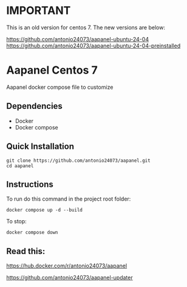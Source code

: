 # IMPORTANT

This is an old version for centos 7. The new versions are below:

https://github.com/antonio24073/aapanel-ubuntu-24-04
https://github.com/antonio24073/aapanel-ubuntu-24-04-preinstalled


# Aapanel Centos 7

Aapanel docker compose file to customize

## Dependencies

- Docker
- Docker compose

## Quick Installation

```
git clone https://github.com/antonio24073/aapanel.git
cd aapanel
```

## Instructions

To run do this command in the project root folder:

```
docker compose up -d --build
```

To stop:

```
docker compose down
```

## Read this:

https://hub.docker.com/r/antonio24073/aapanel

https://github.com/antonio24073/aapanel-updater
